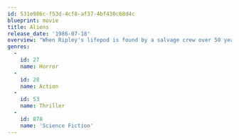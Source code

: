```yaml
---
id: 531e986c-f53d-4cf8-af37-4bf430c68d4c
blueprint: movie
title: Aliens
release_date: '1986-07-18'
overview: "When Ripley's lifepod is found by a salvage crew over 50 years later, she finds that terra-formers are on the very planet they found the alien species. When the company sends a family of colonists out to investigate her story, all contact is lost with the planet and colonists. They enlist Ripley and the colonial marines to return and search for answers."
genres:
  -
    id: 27
    name: Horror
  -
    id: 28
    name: Action
  -
    id: 53
    name: Thriller
  -
    id: 878
    name: 'Science Fiction'
---
```

